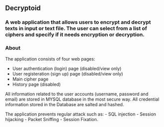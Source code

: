 ## Decryptoid

### A web application that allows users to encrypt and decrypt texts in input or text file. The user can select from a list of ciphers and specify if it needs encryption or decryption.

### About

The application consists of four web pages:

- User authentication (login) page (disabled/view only)
- User registeration (sign up) page (disabled/view only)
- Main cipher page
- History page (disabled)

All information related to the user accounts (username, password and email) are stored in MYSQL database in the most secure way.
All credential information stored in the Database are salted and hashed.

The application prevents regular attack such as: - SQL injection - Session hijacking - Packet Sniffing - Session Fixation.
